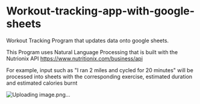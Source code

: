 # Workout-tracking-app-with-google-sheets
Workout Tracking Program that updates data onto google sheets.

This Program uses Natural Language Processing that is built with the Nutrionix API https://www.nutritionix.com/business/api

For example, input such as "I ran 2 miles and cycled for 20 minutes" will be processed into sheets with the corresponding exercise, estimated duration and estimated calories burnt

![Uploading image.png…]()

